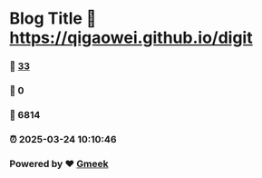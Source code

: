 # Blog Title :link: https://qigaowei.github.io/digit 
### :page_facing_up: [33](https://qigaowei.github.io/digit/tag.html) 
### :speech_balloon: 0 
### :hibiscus: 6814 
### :alarm_clock: 2025-03-24 10:10:46 
### Powered by :heart: [Gmeek](https://github.com/Meekdai/Gmeek)
